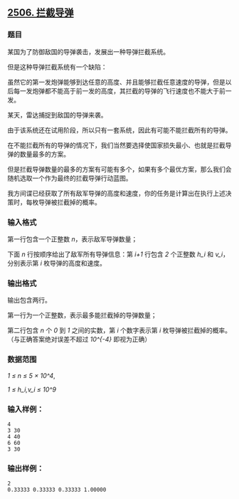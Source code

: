 ## [2506. 拦截导弹](https://www.acwing.com/problem/content/2508/)

### 题目

某国为了防御敌国的导弹袭击，发展出一种导弹拦截系统。

但是这种导弹拦截系统有一个缺陷：

虽然它的第一发炮弹能够到达任意的高度、并且能够拦截任意速度的导弹，但是以后每一发炮弹都不能高于前一发的高度，其拦截的导弹的飞行速度也不能大于前一发。

某天，雷达捕捉到敌国的导弹来袭。

由于该系统还在试用阶段，所以只有一套系统，因此有可能不能拦截所有的导弹。

在不能拦截所有的导弹的情况下，我们当然要选择使国家损失最小、也就是拦截导弹的数量最多的方案。

但是拦截导弹数量的最多的方案有可能有多个，如果有多个最优方案，那么我们会随机选取一个作为最终的拦截导弹行动蓝图。

我方间谍已经获取了所有敌军导弹的高度和速度，你的任务是计算出在执行上述决策时，每枚导弹被拦截掉的概率。

### 输入格式

第一行包含一个正整数 *n*，表示敌军导弹数量；

下面 *n* 行按顺序给出了敌军所有导弹信息：第 *i+1* 行包含 *2* 个正整数 *h_i* 和 *v_i*，分别表示第 *i* 枚导弹的高度和速度。

### 输出格式

输出包含两行。

第一行为一个正整数，表示最多能拦截掉的导弹数量；

第二行包含 *n* 个 *0* 到 *1* 之间的实数，第 *i* 个数字表示第 *i* 枚导弹被拦截掉的概率。（与正确答案绝对误差不超过 *10^{-4}* 即视为正确）

### 数据范围

*1 ≤ n ≤ 5 × 10^4*,

*1 ≤ h_i,v_i ≤ 10^9*

### 输入样例：

```
4
3 30
4 40
6 60
3 30
```

### 输出样例：

```
2
0.33333 0.33333 0.33333 1.00000
```
